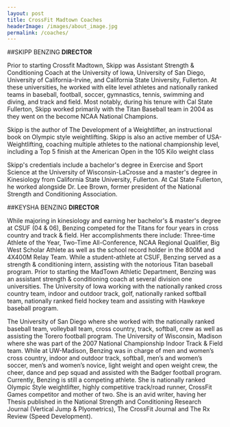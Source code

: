 ```yaml
---
layout: post
title: CrossFit Madtown Coaches
headerImage: /images/about_image.jpg
permalink: /coaches/
---
```


##SKIPP BENZING
**DIRECTOR**

Prior to starting Crossfit Madtown, Skipp was Assistant Strength & Conditioning Coach at the University of Iowa, University of San Diego, University of California-Irvine, and California State University, Fullerton. At these universities, he worked with elite level athletes and nationally ranked teams in baseball, football, soccer, gymnastics, tennis, swimming and diving, and track and field. Most notably, during his tenure with Cal State Fullerton, Skipp worked primarily with the Titan Baseball team in 2004 as they went on the become NCAA National Champions.

Skipp is the author of The Development of a Weightlifter, an instructional book on Olympic style weightlifting. Skipp is also an active member of USA-Weightlifting, coaching multiple athletes to the national championship level, including a Top 5 finish at the American Open in the 105 Kilo weight class

Skipp's credentials include a bachelor's degree in Exercise and Sport Science at the University of Wisconsin-LaCrosse and a master's degree in Kinesiology from California State University, Fullerton. At Cal State Fullerton, he worked alongside Dr. Lee Brown, former president of the National Strength and Conditioning Association.


##KEYSHA BENZING
**DIRECTOR**

While majoring in kinesiology and earning her bachelor's & master's degree at CSUF (04 & 06), Benzing competed for the Titans for four years in cross country and track & field. Her accomplishments there include: Three-time Athlete of the Year, Two-Time All-Conference, NCAA Regional Qualifier, Big West Scholar Athlete as well as the school record holder in the 800M and 4X400M Relay Team. While a student-athlete at CSUF, Benzing served as a strength & conditioning intern, assisting with the notorious Titan baseball program. 
Prior to starting the MadTown Athletic Department, Benzing was an assistant strength & conditioning coach at several division one universities.
The University of Iowa working with the nationally ranked cross country team, indoor and outdoor track, golf, nationally ranked softball team, nationally ranked field hockey team and assisting with Hawkeye baseball program.

The University of San Diego where she worked with the nationally ranked baseball team, volleyball team, cross country, track, softball, crew as well as assisting  the Torero football program. 
The University of Wisconsin, Madison where she was part of the 2007 National Championship Indoor Track & Field team. While at UW-Madison, Benzing was in charge of men and women’s cross country, indoor and outdoor track, softball, men’s and women’s soccer, men’s and women’s novice, light weight and open weight crew, the cheer, dance and pep squad and assisted with the Badger football program.
Currently, Benzing is still a competing athlete. She is nationally ranked Olympic Style weightlifter, highly competitive track/road runner, CrossFit Games competitor and mother of two. She is an avid writer, having her Thesis published in the National Strength and Conditioning Research Journal (Vertical Jump & Plyometrics), The CrossFit Journal and The Rx Review (Speed Development). 